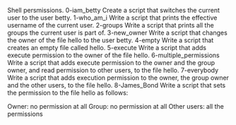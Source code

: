 Shell persmissions.
0-iam_betty Create a script that switches the current user to the user betty.
1-who_am_i Write a script that prints the effective username of the current user.
2-groups Write a script that prints all the groups the current user is part of.
3-new_owner Write a script that changes the owner of the file hello to the user betty.
4-empty Write a script that creates an empty file called hello.
5-execute Write a script that adds execute permission to the owner of the file hello.
6-multiple_permissions Write a script that adds execute permission to the owner and the group owner, and read permission to other users, to the file hello.
7-everybody Write a script that adds execution permission to the owner, the group owner and the other users, to the file hello.
8-James_Bond Write a script that sets the permission to the file hello as follows:

Owner: no permission at all
Group: no permission at all
Other users: all the permissions
